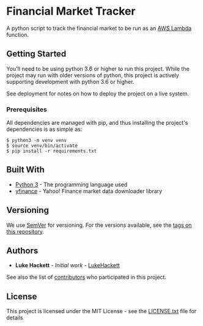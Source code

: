 # Financial Market Tracker

A python script to track the financial market to be run as an [AWS Lambda](https://aws.amazon.com/lambda/) function.

## Getting Started

You'll need to be using python 3.6 or higher to run this project. While the project may run with older versions of python, this project is actively supporting development with python 3.6 or higher.

See deployment for notes on how to deploy the project on a live system.

### Prerequisites

All dependencies are managed with pip, and thus installing the project's dependencies is as simple as:

```
$ python3 -m venv venv
$ source venv/bin/activate
$ pip install -r requirements.txt
```

## Built With

* [Python 3](https://www.python.org/) - The programming language used
* [yfinance](https://github.com/ranaroussi/yfinance) - Yahoo! Finance market data downloader library

## Versioning

We use [SemVer](http://semver.org/) for versioning. For the versions available, see the [tags on this repository](https://github.com/LukeHackett/financial-market-tracker/tags). 

## Authors

* **Luke Hackett** - *Initial work* - [LukeHackett](https://github.com/LukeHackett)

See also the list of [contributors](https://github.com/LukeHackett/financial-market-tracker/contributors) who participated in this project.

## License

This project is licensed under the MIT License - see the [LICENSE.txt](LICENSE.txt) file for details

